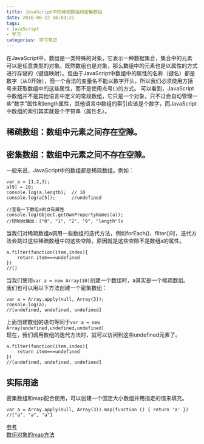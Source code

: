 ```yaml
---
title: JavaScript中的稀疏数组和密集数组
date: 2016-06-22 16:03:21
tags: 
- JavaScript
- 学习
categories: 学习笔记
---
```

在JavaScript中，数组是一类特殊的对象，它表示一种数据集合，集合中的元素可以是任意类型的对象。既然数组也是对象，那么数组中的元素也是以属性的方式进行存储的（键值映射）。但由于JavaScript中数组中的属性的名称（键名）都是数字（从0开始），而一个合法的变量名不能以数字开头，所以我们必须使用方括号来获取数组中的这些属性，而不是使用点号(.)的方式。 
可以看到，JavaScript中数组并不是其他语言中定义的常规数组，它只是一个对象，只不过会自动管理一些“数字”属性和length属性，其他语言中数组的索引应该是个数字，而JavaScript中数组的索引其实就是个字符串（属性名）。 
## 稀疏数组：数组中元素之间存在空隙。
## 密集数组：数组中元素之间不存在空隙。
<!-- more -->
一般来说，JavaScript中的数组都是稀疏数组。例如：  
	
	var a = [1,2,3];
	a[9] = 10;
	console.log(a.length);  // 10
	console.log(a[5]);		//undefined
	
	//查看一下数组a的自有属性
	console.log(Object.getOwnPropertyNames(a));		
	//控制台输出：["0", "1", "2", "9", "length"]s

当我们对稀疏数组a调用一些数组的迭代方法，例如forEach()、filter()时，迭代方法会跳过这些稀疏数组中的这些空隙。原因就是这些空隙不是数组a的属性。
	
	a.filter(function(item,index){
		return item===undefined
	})
	//[]

当我们使用`var a = new Array(10)`创建一个数组时，a其实是一个稀疏数组。  
我们也可以用以下方法创建一个密集数组：
	
	var a = Array.apply(null, Array(3));
	console.log(a);
	//[undefined, undefined, undefined]
上面创建数组的语句等同于`var a = new Array(undefined,undefined,undefined)`  
现在，我们调用数组的迭代方法时，就可以访问到这些undefined元素了。  
	
	a.filter(function(item,index){
		return item===undefined
	})
	//[undefined, undefined, undefined]

## 实际用途
密集数组和map配合使用，可以创建一个固定大小数组并用指定的值来填充。

	var a = Array.apply(null, Array(3)).map(function () { return 'a' })
	//["a", "a", "a"]

[参考](http://www.cnblogs.com/ziyunfei/archive/2012/09/16/2687165.html)  
[数组对象的map方法](https://developer.mozilla.org/zh-CN/docs/Web/JavaScript/Reference/Global_Objects/Array/map)